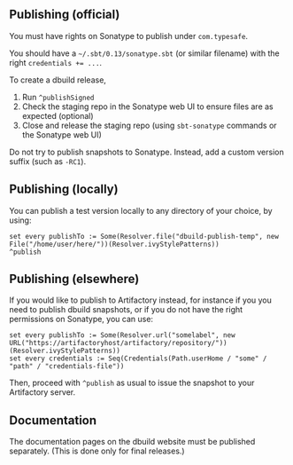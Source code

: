 ## Publishing (official)

You must have rights on Sonatype to publish under `com.typesafe`.

You should have a `~/.sbt/0.13/sonatype.sbt` (or similar filename)
with the right `credentials += ...`.

To create a dbuild release,

1. Run `^publishSigned`
2. Check the staging repo in the Sonatype web UI to ensure files are as expected (optional)
3. Close and release the staging repo (using `sbt-sonatype` commands or the Sonatype web UI)

Do not try to publish snapshots to Sonatype. Instead, add a custom version
suffix (such as `-RC1`).

## Publishing (locally)

You can publish a test version locally to any directory of your choice, by using:

    set every publishTo := Some(Resolver.file("dbuild-publish-temp", new File("/home/user/here/"))(Resolver.ivyStylePatterns))
    ^publish

## Publishing (elsewhere)

If you would like to publish to Artifactory instead, for instance if you
you need to publish dbuild snapshots, or if you do not have the right
permissions on Sonatype, you can use:

    set every publishTo := Some(Resolver.url("somelabel", new URL("https://artifactoryhost/artifactory/repository/"))(Resolver.ivyStylePatterns))
    set every credentials := Seq(Credentials(Path.userHome / "some" / "path" / "credentials-file"))

Then, proceed with `^publish` as usual to issue the snapshot to your Artifactory server.

## Documentation

The documentation pages on the dbuild website must be published
separately. (This is done only for final releases.)
